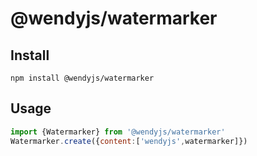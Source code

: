 # @wendyjs/watermarker  
## Install  
```
npm install @wendyjs/watermarker
```
## Usage  
```javascript
import {Watermarker} from '@wendyjs/watermarker'
Watermarker.create({content:['wendyjs',watermarker]})
```
